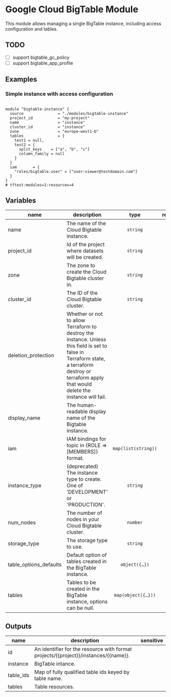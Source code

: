 # Google Cloud BigTable Module

This module allows managing a single BigTable instance, including access configuration and tables.

## TODO

- [ ] support bigtable_gc_policy
- [ ] support bigtable_app_profile

## Examples

### Simple instance with access configuration

```hcl

module "bigtable-instance" {
  source               = "./modules/bigtable-instance"
  project_id           = "my-project"
  name                 = "instance"
  cluster_id           = "instance"
  zone                 = "europe-west1-b"
  tables               = {
    test1 = null,
    test2 = {
      split_keys    = ["a", "b", "c"]
      column_family = null
    }
  }
  iam       = {
    "roles/bigtable.user" = ["user:viewer@testdomain.com"]
  }
}
# tftest:modules=1:resources=4
```

<!-- BEGIN TFDOC -->

## Variables

| name | description | type | required | default |
|---|---|:---:|:---:|:---:|
| name | The name of the Cloud Bigtable instance. | <code>string</code> | ✓ |  |
| project_id | Id of the project where datasets will be created. | <code>string</code> | ✓ |  |
| zone | The zone to create the Cloud Bigtable cluster in. | <code>string</code> | ✓ |  |
| cluster_id | The ID of the Cloud Bigtable cluster. | <code>string</code> |  | <code>&#34;europe-west1&#34;</code> |
| deletion_protection | Whether or not to allow Terraform to destroy the instance. Unless this field is set to false in Terraform state, a terraform destroy or terraform apply that would delete the instance will fail. | <code></code> |  | <code>true</code> |
| display_name | The human-readable display name of the Bigtable instance. | <code></code> |  | <code>null</code> |
| iam | IAM bindings for topic in {ROLE => [MEMBERS]} format. | <code>map&#40;list&#40;string&#41;&#41;</code> |  | <code>&#123;&#125;</code> |
| instance_type | (deprecated) The instance type to create. One of 'DEVELOPMENT' or 'PRODUCTION'. | <code>string</code> |  | <code>&#34;null&#34;</code> |
| num_nodes | The number of nodes in your Cloud Bigtable cluster. | <code>number</code> |  | <code>1</code> |
| storage_type | The storage type to use. | <code>string</code> |  | <code>&#34;SSD&#34;</code> |
| table_options_defaults | Default option of tables created in the BigTable instance. | <code title="object&#40;&#123;&#10;  split_keys    &#61; list&#40;string&#41;&#10;  column_family &#61; string&#10;&#125;&#41;">object&#40;&#123;&#8230;&#125;&#41;</code> |  | <code title="&#123;&#10;  split_keys    &#61; &#91;&#93;&#10;  column_family &#61; null&#10;&#125;">&#123;&#8230;&#125;</code> |
| tables | Tables to be created in the BigTable instance, options can be null. | <code title="map&#40;object&#40;&#123;&#10;  split_keys    &#61; list&#40;string&#41;&#10;  column_family &#61; string&#10;&#125;&#41;&#41;">map&#40;object&#40;&#123;&#8230;&#125;&#41;&#41;</code> |  | <code>&#123;&#125;</code> |

## Outputs

| name | description | sensitive |
|---|---|:---:|
| id | An identifier for the resource with format projects/{{project}}/instances/{{name}}. |  |
| instance | BigTable intance. |  |
| table_ids | Map of fully qualified table ids keyed by table name. |  |
| tables | Table resources. |  |


<!-- END TFDOC -->

